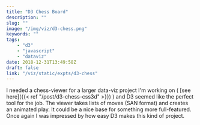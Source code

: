 ```yaml
---
title: "D3 Chess Board"
description: ""
slug: ""
image: "/img/viz/d3-chess.png"
keywords: ""
tags:
    - "d3"
    - "javascript"
    - "dataviz"
date: 2018-12-31T13:49:58Z
draft: false
link: "/viz/static/expts/d3-chess"
---
```

I needed a chess-viewer for a larger data-viz project I'm working
on ( [see here]({{< ref "/post/d3-chess-css3d" >}}) ) and D3 seemed like the perfect tool for the job. The viewer takes lists of
moves (SAN format) and creates an animated play. It could be a nice base for
something more full-featured. Once again I was impressed by how easy D3 makes
this kind of project.
<!--more-->
